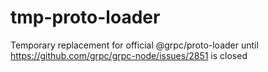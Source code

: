# tmp-proto-loader
Temporary replacement for official @grpc/proto-loader until https://github.com/grpc/grpc-node/issues/2851 is closed
